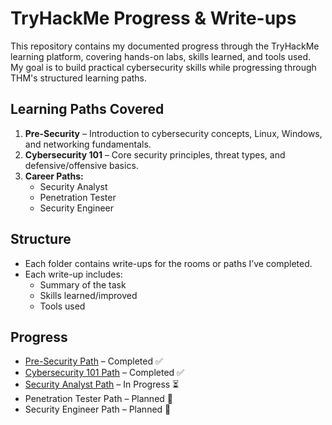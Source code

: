 # TryHackMe Progress & Write-ups

This repository contains my documented progress through the TryHackMe learning platform, covering hands-on labs, skills learned, and tools used.  
My goal is to build practical cybersecurity skills while progressing through THM's structured learning paths.

## Learning Paths Covered
1. **Pre-Security** – Introduction to cybersecurity concepts, Linux, Windows, and networking fundamentals.
2. **Cybersecurity 101** – Core security principles, threat types, and defensive/offensive basics.
3. **Career Paths:**
   - Security Analyst
   - Penetration Tester
   - Security Engineer

## Structure
- Each folder contains write-ups for the rooms or paths I’ve completed.
- Each write-up includes:
  - Summary of the task
  - Skills learned/improved
  - Tools used

## Progress
- [Pre-Security Path](THM/Pre-Security/) – Completed ✅
- [Cybersecurity 101 Path](THM/Cybersecurity101/) – Completed ✅
- [Security Analyst Path](THM/SOC1/) – In Progress ⏳
- Penetration Tester Path – Planned 📅
- Security Engineer Path – Planned 📅
